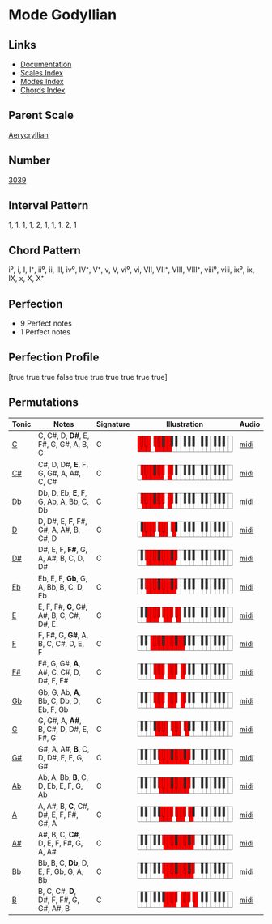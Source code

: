 # Mode Godyllian

## Links

- [Documentation](index.md)
- [Scales Index](Scales.md)
- [Modes Index](Modes.md)
- [Chords Index](Chords.md)

## Parent Scale

[Aerycryllian](ScaleAerycryllian.md)

## Number

[3039](https://ianring.com/musictheory/scales/3039)

## Interval Pattern

1, 1, 1, 1, 2, 1, 1, 1, 2, 1

## Chord Pattern

i⁰, i, I, I⁺, ii⁰, ii, III, iv⁰, IV⁺, V⁺, v, V, vi⁰, vi, VII, VII⁺, VIII, VIII⁺, viii⁰, viii, ix⁰, ix, IX, x, X, X⁺

## Perfection

- 9 Perfect notes
- 1 Perfect notes

## Perfection Profile

[true true true false true true true true true true]

## Permutations

| Tonic | Notes | Signature | Illustration | Audio |
|-------|-------|-----------|--------------|-------|
| [C](ModeCNaturalGodyllian.md) | C, C#, D, **D#**, E, F#, G, G#, A, B, C | C | ![CNaturalGodyllian](ModeCNaturalGodyllian.png) | [midi](https://github.com/edipermadi/music/blob/main/docs/ModeCNaturalGodyllian.mid?raw=true) |
| [C#](ModeCSharpGodyllian.md) | C#, D, D#, **E**, F, G, G#, A, A#, C, C# | C | ![CSharpGodyllian](ModeCSharpGodyllian.png) | [midi](https://github.com/edipermadi/music/blob/main/docs/ModeCSharpGodyllian.mid?raw=true) |
| [Db](ModeDFlatGodyllian.md) | Db, D, Eb, **E**, F, G, Ab, A, Bb, C, Db | C | ![DFlatGodyllian](ModeDFlatGodyllian.png) | [midi](https://github.com/edipermadi/music/blob/main/docs/ModeDFlatGodyllian.mid?raw=true) |
| [D](ModeDNaturalGodyllian.md) | D, D#, E, **F**, F#, G#, A, A#, B, C#, D | C | ![DNaturalGodyllian](ModeDNaturalGodyllian.png) | [midi](https://github.com/edipermadi/music/blob/main/docs/ModeDNaturalGodyllian.mid?raw=true) |
| [D#](ModeDSharpGodyllian.md) | D#, E, F, **F#**, G, A, A#, B, C, D, D# | C | ![DSharpGodyllian](ModeDSharpGodyllian.png) | [midi](https://github.com/edipermadi/music/blob/main/docs/ModeDSharpGodyllian.mid?raw=true) |
| [Eb](ModeEFlatGodyllian.md) | Eb, E, F, **Gb**, G, A, Bb, B, C, D, Eb | C | ![EFlatGodyllian](ModeEFlatGodyllian.png) | [midi](https://github.com/edipermadi/music/blob/main/docs/ModeEFlatGodyllian.mid?raw=true) |
| [E](ModeENaturalGodyllian.md) | E, F, F#, **G**, G#, A#, B, C, C#, D#, E | C | ![ENaturalGodyllian](ModeENaturalGodyllian.png) | [midi](https://github.com/edipermadi/music/blob/main/docs/ModeENaturalGodyllian.mid?raw=true) |
| [F](ModeFNaturalGodyllian.md) | F, F#, G, **G#**, A, B, C, C#, D, E, F | C | ![FNaturalGodyllian](ModeFNaturalGodyllian.png) | [midi](https://github.com/edipermadi/music/blob/main/docs/ModeFNaturalGodyllian.mid?raw=true) |
| [F#](ModeFSharpGodyllian.md) | F#, G, G#, **A**, A#, C, C#, D, D#, F, F# | C | ![FSharpGodyllian](ModeFSharpGodyllian.png) | [midi](https://github.com/edipermadi/music/blob/main/docs/ModeFSharpGodyllian.mid?raw=true) |
| [Gb](ModeGFlatGodyllian.md) | Gb, G, Ab, **A**, Bb, C, Db, D, Eb, F, Gb | C | ![GFlatGodyllian](ModeGFlatGodyllian.png) | [midi](https://github.com/edipermadi/music/blob/main/docs/ModeGFlatGodyllian.mid?raw=true) |
| [G](ModeGNaturalGodyllian.md) | G, G#, A, **A#**, B, C#, D, D#, E, F#, G | C | ![GNaturalGodyllian](ModeGNaturalGodyllian.png) | [midi](https://github.com/edipermadi/music/blob/main/docs/ModeGNaturalGodyllian.mid?raw=true) |
| [G#](ModeGSharpGodyllian.md) | G#, A, A#, **B**, C, D, D#, E, F, G, G# | C | ![GSharpGodyllian](ModeGSharpGodyllian.png) | [midi](https://github.com/edipermadi/music/blob/main/docs/ModeGSharpGodyllian.mid?raw=true) |
| [Ab](ModeAFlatGodyllian.md) | Ab, A, Bb, **B**, C, D, Eb, E, F, G, Ab | C | ![AFlatGodyllian](ModeAFlatGodyllian.png) | [midi](https://github.com/edipermadi/music/blob/main/docs/ModeAFlatGodyllian.mid?raw=true) |
| [A](ModeANaturalGodyllian.md) | A, A#, B, **C**, C#, D#, E, F, F#, G#, A | C | ![ANaturalGodyllian](ModeANaturalGodyllian.png) | [midi](https://github.com/edipermadi/music/blob/main/docs/ModeANaturalGodyllian.mid?raw=true) |
| [A#](ModeASharpGodyllian.md) | A#, B, C, **C#**, D, E, F, F#, G, A, A# | C | ![ASharpGodyllian](ModeASharpGodyllian.png) | [midi](https://github.com/edipermadi/music/blob/main/docs/ModeASharpGodyllian.mid?raw=true) |
| [Bb](ModeBFlatGodyllian.md) | Bb, B, C, **Db**, D, E, F, Gb, G, A, Bb | C | ![BFlatGodyllian](ModeBFlatGodyllian.png) | [midi](https://github.com/edipermadi/music/blob/main/docs/ModeBFlatGodyllian.mid?raw=true) |
| [B](ModeBNaturalGodyllian.md) | B, C, C#, **D**, D#, F, F#, G, G#, A#, B | C | ![BNaturalGodyllian](ModeBNaturalGodyllian.png) | [midi](https://github.com/edipermadi/music/blob/main/docs/ModeBNaturalGodyllian.mid?raw=true) |
